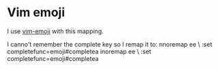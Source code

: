 # Vim emoji

I use [vim-emoji](https://github.com/junegunn/vim-emoji) with this mapping.

I canno't remember the complete key so I remap it to:
nnoremap <leader>ee
  \ :set completefunc=emoji#complete<cr>a<C-x><C-u><bs><bs><bs>
inoremap <leader>ee
  \ <esc>:set completefunc=emoji#complete<cr>a<C-x><C-u><bs><bs><bs>

